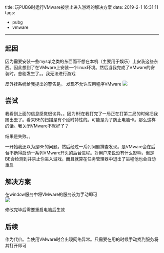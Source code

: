 title: 玩PUBG时运行VMware被禁止进入游戏的解决方案
date: 2019-2-1 16:31:11
tags:
- pubg
- vmware

---

## 起因

因为需要安装一些mysql之类的东西而不想在本机（主要用于娱乐）上安装这些东西。因此想到了在VMware上安装一个linux环境。然后当我完成了VMware的安装时。悲剧发生了。。我无法进行游戏

反外挂系统给我提出的警告是。
发现不允许应用程序VMware
![](https://i.imgur.com/k9I6cHe.jpg)


## 尝试

我看到上面的信息感觉很诧异。。因为BE在我打完了一局正在打第二局的时候把我踢出去了。看来BE的扫描是有个延时特性的。可能是为了防止电脑卡。那么这样的话。我关闭VMware不就好了？

结果是失败。。

一开始我还以为是BE的问题。然后经过一系列问题排查发现。是VMware会在后台不断得启动一系列VMware开头的后台进程。对用户来说没有什么影响，但是BE会检测到并禁止你进入游戏。而且就算在任务管理器中退出了进程他也会自动重启

## 解决方案

在window服务中将VMware的服务设为手动即可  
![](/images/misc/vmwareservice.png)

修改完毕后需要重启电脑后生效

## 后续

作为代价。当使用VMware时会出现网络异常。只需要在用的时候手动找到服务将其打开即可